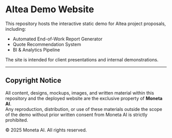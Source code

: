 # Altea Demo Website

This repository hosts the interactive static demo for Altea project proposals, including:

- Automated End-of-Work Report Generator  
- Quote Recommendation System  
- BI & Analytics Pipeline  

The site is intended for client presentations and internal demonstrations.

---

## Copyright Notice

All content, designs, mockups, images, and written material within this repository and the deployed website are the exclusive property of **Moneta AI**.  
Any reproduction, distribution, or use of these materials outside the scope of the demo without prior written consent from Moneta AI is strictly prohibited.

© 2025 Moneta AI. All rights reserved.
